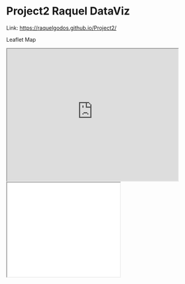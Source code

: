 # Project2 Raquel DataViz

Link: https://raquelgodos.github.io/Project2/

Leaflet Map

<iframe src="https://raquelgodos.github.io/leaflet-map-simple" width="90%" height="350"></iframe>



<iframe src=”https://raquelgodos.github.io/highcharts-scatter-csv” width=”90%” height="250"><iframe> 
